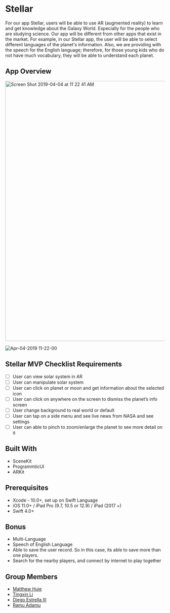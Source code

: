 # Stellar

For our app Stellar, users will be able to use AR (augmented reality) to learn and get knowledge about the Galaxy World. Especially for the people who are studying science. Our app will be different from other apps that exist in the market. For example, in our Stellar app, the user will be able to select different languages of the planet's information. Also, we are providing with the speech for the English language; therefore, for those young kids who do not have much vocabulary, they will be able to understand each planet.

## App Overview
<img width="818" alt="Screen Shot 2019-04-04 at 11 22 41 AM" src="https://user-images.githubusercontent.com/43765300/55567607-0218af00-56cc-11e9-86bd-00403513e44c.png">

![Apr-04-2019 11-22-00](https://user-images.githubusercontent.com/43765300/55567616-047b0900-56cc-11e9-96a7-26b5fb97911d.gif)

## Stellar MVP Checklist Requirements

- [ ] User can view solar system in AR
- [ ] User can manipulate solar system 
- [ ] User can click on planet or moon and get information about the selected icon
- [ ] User can click on anywhere on the screen to dismiss the planet’s info screen
- [ ] User change background to real world or default 
- [ ] User can tap on a side menu and see live news from NASA and see settings
- [ ] User can able to pinch to zoom/enlarge the planet to see more detail on it

## Built With
* SceneKit
* ProgrammticUI 
* ARKit

## Prerequisites
* Xcode - 10.0+, set up on Swift Language
* iOS 11.0+ / iPad Pro (9.7, 10.5 or 12.9) / iPad (2017 +)
* Swift 4.0+

## Bonus
* Multi-Language
* Speech of English Language
* Able to save the user record. So in this case, its able to save more than one players.
* Search for the nearby players, and connect by internet to play together

## Group Members
* [Matthew Huie](https://github.com/MattHuie)
* [Tingxin Li](https://github.com/vaslee)
* [Diego Estrella III](https://github.com/Destrella3)
* [Ramu Adamu](https://github.com/ramuadamu)
